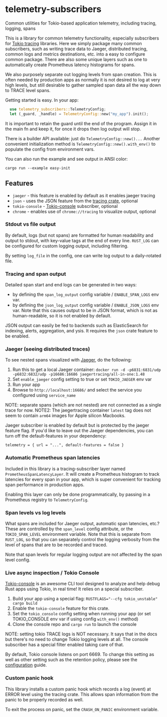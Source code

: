 # telemetry-subscribers
Common utilities for Tokio-based application telemetry, including tracing, logging, spans

This is a library for common telemetry functionality, especially subscribers for [Tokio tracing](https://github.com/tokio-rs/tracing)
libraries.  Here we simply package many common subscribers, such as writing trace data to Jaeger, distributed tracing,
common logs and metrics destinations, etc.  into a easy to configure common package.  There are also
some unique layers such as one to automatically create Prometheus latency histograms for spans.

We also purposely separate out logging levels from span creation.  This is often needed by production apps
as normally it is not desired to log at very high levels, but still desirable to gather sampled span data
all the way down to TRACE level spans.

Getting started is easy.  In your app:

```rust
  use telemetry_subscribers::TelemetryConfig;
  let (_guard, _handle) = TelemetryConfig::new("my_app").init();
```

It is important to retain the guard until the end of the program.  Assign it in the main fn and keep it,
for once it drops then log output will stop.

There is a builder API available: just do `TelemetryConfig::new()...` Another convenient initialization method
is `TelemetryConfig::new().with_env()` to populate the config from environment vars.

You can also run the example and see output in ANSI color:

    cargo run --example easy-init

## Features
- `jaeger` - this feature is enabled by default as it enables jaeger tracing
- `json` - uses the JSON feature from the [tracing crate](https://docs.rs/tracing-subscriber/latest/tracing_subscriber/fmt/format/struct.Json.html), optional
- `tokio-console` - [Tokio-console](https://github.com/tokio-rs/console) subscriber, optional
- `chrome` - enables use of `chrome://tracing` to visualize output, optional

### Stdout vs file output

By default, logs (but not spans) are formatted for human readability and output to stdout, with key-value tags at the end of every line.
`RUST_LOG` can be configured for custom logging output, including filtering.

By setting `log_file` in the config, one can write log output to a daily-rotated file.

### Tracing and span output

Detailed span start and end logs can be generated in two ways:
* by defining the `span_log_output` config variable / `ENABLE_SPAN_LOGS` env var.
* by defining the `json_log_output` config variable / `ENABLE_JSON_LOGS` env var.  Note that this causes output to be in JSON format, which is not as human-readable, so it is not enabled by default.

JSON output can easily be fed to backends such as ElasticSearch for indexing, alerts, aggregation, and ysis.
It requires the `json` crate feature to be enabled.

### Jaeger (seeing distributed traces)

To see nested spans visualized with [Jaeger](https://www.jaegertracing.io), do the following:

1. Run this to get a local Jaeger container: `docker run -d -p6831:6831/udp -p6832:6832/udp -p16686:16686 jaegertracing/all-in-one:1.48`
2. Set `enable_jaeger` config setting to true or set `TOKIO_JAEGER` env var
3. Run your app
4. Browse to `http://localhost:16686/` and select the service you configured using `service_name`

NOTE: separate spans (which are not nested) are not connected as a single trace for now.
NOTE2: The jaegertracing container `latest` tag does not seem to contain `arm64` images for Apple silicon Macbooks.

Jaeger subscriber is enabled by default but is protected by the jaeger feature flag.  If you'd like to leave
out the Jaeger dependencies, you can turn off the default-features in your dependency:

    telemetry = { url = "...", default-features = false }

### Automatic Prometheus span latencies

Included in this library is a tracing-subscriber layer named `PrometheusSpanLatencyLayer`.  It will create
a Prometheus histogram to track latencies for every span in your app, which is super convenient for tracking
span performance in production apps.

Enabling this layer can only be done programmatically, by passing in a Prometheus registry to `TelemetryConfig`.

### Span levels vs log levels

What spans are included for Jaeger output, automatic span latencies, etc.?  These are controlled by
the `span_level` config attribute, or the `TOKIO_SPAN_LEVEL` environment variable.  Note that this is
separate from `RUST_LOG`, so that you can separately control the logging verbosity from the level of
spans that are to be recorded and traced.

Note that span levels for regular logging output are not affected by the span level config.

### Live async inspection / Tokio Console

[Tokio-console](https://github.com/tokio-rs/console) is an awesome CLI tool designed to analyze and help debug Rust apps using Tokio, in real time!  It relies on a special subscriber.

1. Build your app using a special flag: `RUSTFLAGS="--cfg tokio_unstable" cargo build`
2. Enable the `tokio-console` feature for this crate.
2. Set the `tokio_console` config setting when running your app (or set TOKIO_CONSOLE env var if using config `with_env()` method)
3. Clone the console repo and `cargo run` to launch the console

NOTE: setting tokio TRACE logs is NOT necessary.  It says that in the docs but there's no need to change Tokio logging levels at all.  The console subscriber has a special filter enabled taking care of that.

By default, Tokio console listens on port 6669.  To change this setting as well as other setting such as
the retention policy, please see the [configuration](https://docs.rs/console-subscriber/latest/console_subscriber/struct.Builder.html#configuration) guide.

### Custom panic hook

This library installs a custom panic hook which records a log (event) at ERROR level using the tracing
crate.  This allows span information from the panic to be properly recorded as well.

To exit the process on panic, set the `CRASH_ON_PANIC` environment variable.
